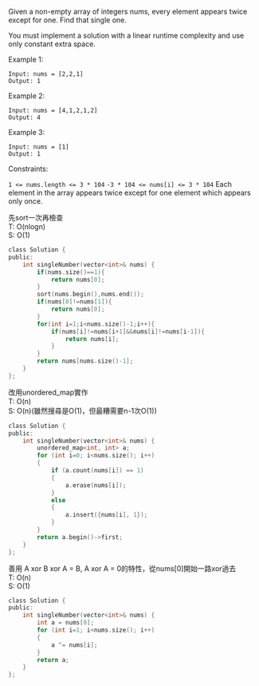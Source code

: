 Given a non-empty array of integers nums, every element appears twice except for one. Find that single one.

You must implement a solution with a linear runtime complexity and use only constant extra space.

 

Example 1:
```
Input: nums = [2,2,1]
Output: 1
```
Example 2:
```
Input: nums = [4,1,2,1,2]
Output: 4
```
Example 3:
```
Input: nums = [1]
Output: 1
 ```

Constraints:  

``1 <= nums.length <= 3 * 104``
``-3 * 104 <= nums[i] <= 3 * 104``
Each element in the array appears twice except for one element which appears only once.  
  
先sort一次再檢查  
T: O(nlogn)  
S: O(1)  
```c
class Solution {
public:
    int singleNumber(vector<int>& nums) {
        if(nums.size()==1){
            return nums[0];
        }
        sort(nums.begin(),nums.end());
        if(nums[0]!=nums[1]){
            return nums[0];
        }
        for(int i=1;i<nums.size()-1;i++){
            if(nums[i]!=nums[i+1]&&nums[i]!=nums[i-1]){
                return nums[i];
            }
        }
        return nums[nums.size()-1];
    }
};
```
改用unordered_map實作   
T: O(n)  
S: O(n)(雖然搜尋是O(1)，但最糟需要n-1次O(1))  
```c
class Solution {
public:
    int singleNumber(vector<int>& nums) {
        unordered_map<int, int> a;
        for (int i=0; i<nums.size(); i++)
        {
            if (a.count(nums[i]) == 1)
            {
                a.erase(nums[i]);
            }
            else
            {
                a.insert({nums[i], 1});
            }
        }
        return a.begin()->first;
    }
};
```
善用 A xor B xor A = B, A xor A = 0的特性，從nums[0]開始一路xor過去  
T: O(n)  
S: O(1)  
```c
class Solution {
public:
    int singleNumber(vector<int>& nums) {
        int a = nums[0];
        for (int i=1; i<nums.size(); i++)
        {
            a ^= nums[i]; 
        }
        return a;
    }
};
```






